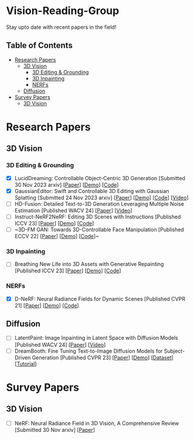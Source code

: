 # Vision-Reading-Group
Stay upto date with recent papers in the field!

## Table of Contents
* [Research Papers](#research-papers)
  * [3D Vision](#3d-vision)
    * [3D Editing & Grounding](#3d-editing--grounding)
    * [3D Inpainting](#3d-inpainting)
    * [NERFs](#nerfs)
  * [Diffusion](#diffusion)
* [Survey Papers](#research-papers)
  * [3D Vision](#3d-vision-1)

# Research Papers
## 3D Vision
### 3D Editing & Grounding
- [x] LucidDreaming: Controllable Object-Centric 3D Generation [Submitted 30 Nov 2023 arxiv] [[Paper](https://arxiv.org/abs/2312.00588)] [[Demo](https://www.zhaoningwang.com/LucidDreaming/)] [[Code](https://github.com/EricWang12/LucidDreaming/tree/main)]
- [x] GaussianEditor: Swift and Controllable 3D Editing with Gaussian Splatting [Submitted 24 Nov 2023 arxiv] [[Paper](https://arxiv.org/abs/2311.14521)] [[Demo](https://buaacyw.github.io/gaussian-editor/)] [[Code](https://github.com/buaacyw/GaussianEditor)] [[Video](https://www.youtube.com/watch?v=TdZIICSFqsU)]
- [ ] HD-Fusion: Detailed Text-to-3D Generation Leveraging Multiple Noise Estimation [Published WACV 24] [[Paper](https://arxiv.org/abs/2307.16183)] [[Video](https://www.youtube.com/watch?v=3uPFCCaTIcQ)]
- [ ] Instruct-NeRF2NeRF: Editing 3D Scenes with Instructions [Published ICCV 23] [[Paper](https://arxiv.org/abs/2303.12789)] [[Demo](https://instruct-nerf2nerf.github.io/)] [[Code](https://github.com/ayaanzhaque/instruct-nerf2nerf)]
- [ ] ~3D-FM GAN: Towards 3D-Controllable Face Manipulation [Published ECCV 22] [[Paper](https://arxiv.org/abs/2208.11257)] [[Demo](https://lychenyoko.github.io/3D-FM-GAN-Webpage/)] [[Code](https://github.com/adobe/3D-FM-GAN)]~
### 3D Inpainting
- [ ] Breathing New Life into 3D Assets with Generative Repainting [Published ICCV 23] [[Paper](https://arxiv.org/abs/2309.08523)] [[Demo](https://www.obukhov.ai/repainting_3d_assets)] [[Code](https://github.com/kongdai123/repainting_3d_assets)]
### NERFs
- [x] D-NeRF: Neural Radiance Fields for Dynamic Scenes [Published CVPR 21] [[Paper](https://arxiv.org/abs/2011.13961)] [[Demo](https://www.albertpumarola.com/research/D-NeRF/index.html)] [[Code](https://github.com/albertpumarola/D-NeRF)]

## Diffusion
- [ ] LatentPaint: Image Inpainting in Latent Space with Diffusion Models [Published WACV 24] [[Paper](https://openaccess.thecvf.com/content/WACV2024/papers/Corneanu_LatentPaint_Image_Inpainting_in_Latent_Space_With_Diffusion_Models_WACV_2024_paper.pdf)] [[Video](https://www.youtube.com/watch?v=mhHc34O2H4o)]
- [ ] DreamBooth: Fine Tuning Text-to-Image Diffusion Models for Subject-Driven Generation [Published CVPR 23] [[Paper](https://arxiv.org/abs/2208.12242)] [[Demo](https://dreambooth.github.io/)] [[Dataset](https://github.com/google/dreambooth)] [[Tutorial](https://huggingface.co/docs/diffusers/en/training/dreambooth)]

# Survey Papers
## 3D Vision
- [ ] NeRF: Neural Radiance Field in 3D Vision, A Comprehensive Review [Submitted 30 Nov arxiv] [[Paper](https://arxiv.org/abs/2210.00379)]
